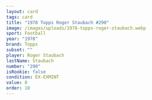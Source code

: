 ```yaml
---
layout: card
tags: card
title: "1978 Topps Roger Staubach #290"
image: /images/uploads/1978-topps-roger-staubach.webp
sport: Football
year: "1978"
brand: Topps
subset: ""
player: Roger Staubach
lastName: Staubach
number: "290"
isRookie: false
condition: EX-EXMINT
value: 8
order: 10
---
```

